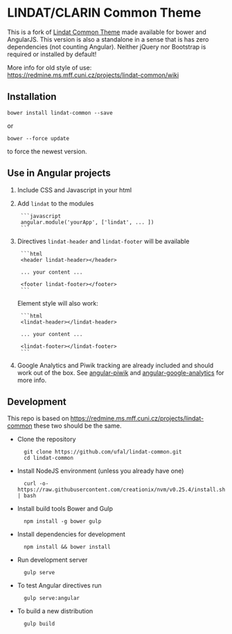 LINDAT/CLARIN Common Theme
==========================

This is a fork of [Lindat Common Theme](https://redmine.ms.mff.cuni.cz/projects/lindat-common) made available for bower and AngularJS. This version is also a standalone in a sense that is has zero dependencies (not counting Angular). Neither jQuery nor Bootstrap is required or installed by default!

More info for old style of use: https://redmine.ms.mff.cuni.cz/projects/lindat-common/wiki

Installation
------------
  
    bower install lindat-common --save
    
or

    bower --force update
    
to force the newest version.
    
Use in Angular projects
-----------------------

1. Include CSS and Javascript in your html
1. Add `lindat` to the modules
        
        ```javascript
        angular.module('yourApp', ['lindat', ... ])
        ```
        
1. Directives `lindat-header` and `lindat-footer` will be available

        ```html
        <header lindat-header></header>
        
        ... your content ...
        
        <footer lindat-footer></footer>
        ```

    Element style will also work:
  
        ```html
        <lindat-header></lindat-header>
        
        ... your content ...
        
        <lindat-footer></lindat-footer>
        ```
        
1. Google Analytics and Piwik tracking are already included and should work out of the box. See [angular-piwik](https://github.com/mike-spainhower/angular-piwik) and [angular-google-analytics](https://github.com/revolunet/angular-google-analytics) for more info.

Development
-----------

This repo is based on https://redmine.ms.mff.cuni.cz/projects/lindat-common these two should be the same.

- Clone the repository
        
        git clone https://github.com/ufal/lindat-common.git
        cd lindat-common

- Install NodeJS environment (unless you already have one)
        
        curl -o- https://raw.githubusercontent.com/creationix/nvm/v0.25.4/install.sh | bash

- Install build tools Bower and Gulp

        npm install -g bower gulp
        
- Install dependencies for development
        
        npm install && bower install
        
- Run development server
        
        gulp serve
        
- To test Angular directives run

        gulp serve:angular
        
- To build a new distribution

        gulp build
